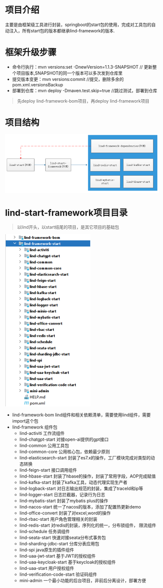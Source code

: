 # 项目介绍

主要是由框架级工具进行封装，springboot的start包的使用，完成对工具包的自动注入，所有start包的版本都继承lind-framework的版本.

# 框架升级步骤

* 命令行执行：mvn versions:set -DnewVersion=1.1.3-SNAPSHOT // 更新整个项目版本,SNAPSHOT的同一个版本可以多次发到仓库里
* 提交版本变更：mvn versions:commit //提交，删除多余的pom.xml.versionsBackup
* 部署到仓库：mvn deploy -Dmaven.test.skip=true //跳过测试，部署到仓库

> 先deploy lind-framework-bom项目，再deploy lind-framework项目

# 项目结构

![](./assets/lind-framework-1688975648891.png)

# lind-start-framework项目目录

> 以lind开头，以start结尾的项目，是其它项目的基础包

![](./assets/lind-framework-1688975720361.png)

* lind-framework-bom lind组件和相关依赖清单，需要使用lind组件，需要import这个包
* lind-framework 组件包
  * lind-activiti 工作流组件
  * lind-chatgpt-start 对接open-ai提供的gpt接口
  * lind-common 公用工具包
  * lind-common-core 公用核心包，依赖最少原则
  * lind-elasticsearch-start 封装了es7.x的操作，工厂模块完成对类型的动态转换
  * lind-feign-start 接口调用组件
  * lind-hbase-start 封装了hbase的操作，封装了常用字段，AOP完成赋值
  * lind-kafka-start 封装了kafka工具，动态代理实现生产者
  * lind-logback-start 对日志输出规范的封装，集成了traceId和ip等
  * lind-logger-start 日志拦截器，记录行为日志
  * lind-mybatis-start 封装了mybatis plus的操作
  * lind-nacos-start 统一了nacos的版本，添加了配置热更新demo
  * lind-office-convert 封装了对excel,word的操作
  * lind-rbac-start 用户角色管理相关的封装
  * lind-redis-start 对redis的封装，序列化的统一，分布锁组件， 限流组件
  * lind-schedule 任务调组件
  * lind-seata-start 快速对接seata分布式事务包
  * lind-sharding-jdbc-start  分库分表应用包
  * lind-spi java原生的插件组件
  * lind-uaa-jwt-start 基于JWT的授权组件
  * lind-uaa-keycloak-start 基于keycloak的授权组件
  * lind-uaa-start 用户授权组件
  * lind-verification-code-start 验证码组件
  * mini-admin 一个最小功能的后台项目，非前后分离设计，部署方便
